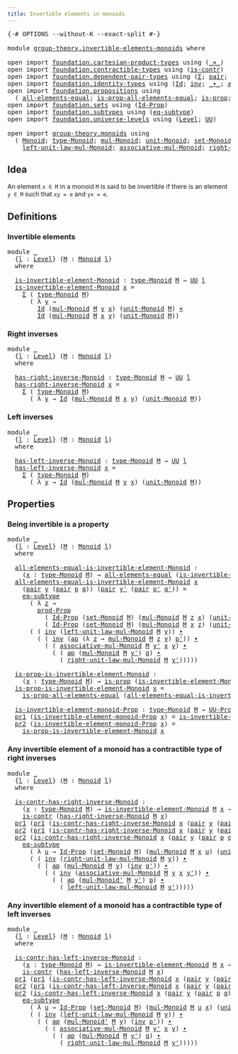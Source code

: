 ```yaml
---
title: Invertible elements in monoids
---
```


<pre class="Agda"><a id="56" class="Symbol">{-#</a> <a id="60" class="Keyword">OPTIONS</a> <a id="68" class="Pragma">--without-K</a> <a id="80" class="Pragma">--exact-split</a> <a id="94" class="Symbol">#-}</a>

<a id="99" class="Keyword">module</a> <a id="106" href="group-theory.invertible-elements-monoids.html" class="Module">group-theory.invertible-elements-monoids</a> <a id="147" class="Keyword">where</a>

<a id="154" class="Keyword">open</a> <a id="159" class="Keyword">import</a> <a id="166" href="foundation.cartesian-product-types.html" class="Module">foundation.cartesian-product-types</a> <a id="201" class="Keyword">using</a> <a id="207" class="Symbol">(</a><a id="208" href="foundation-core.cartesian-product-types.html#590" class="Function Operator">_×_</a><a id="211" class="Symbol">)</a>
<a id="213" class="Keyword">open</a> <a id="218" class="Keyword">import</a> <a id="225" href="foundation.contractible-types.html" class="Module">foundation.contractible-types</a> <a id="255" class="Keyword">using</a> <a id="261" class="Symbol">(</a><a id="262" href="foundation-core.contractible-types.html#1006" class="Function">is-contr</a><a id="270" class="Symbol">)</a>
<a id="272" class="Keyword">open</a> <a id="277" class="Keyword">import</a> <a id="284" href="foundation.dependent-pair-types.html" class="Module">foundation.dependent-pair-types</a> <a id="316" class="Keyword">using</a> <a id="322" class="Symbol">(</a><a id="323" href="foundation-core.dependent-pair-types.html#515" class="Record">Σ</a><a id="324" class="Symbol">;</a> <a id="326" href="foundation-core.dependent-pair-types.html#588" class="InductiveConstructor">pair</a><a id="330" class="Symbol">;</a> <a id="332" href="foundation-core.dependent-pair-types.html#605" class="Field">pr1</a><a id="335" class="Symbol">;</a> <a id="337" href="foundation-core.dependent-pair-types.html#617" class="Field">pr2</a><a id="340" class="Symbol">)</a>
<a id="342" class="Keyword">open</a> <a id="347" class="Keyword">import</a> <a id="354" href="foundation.identity-types.html" class="Module">foundation.identity-types</a> <a id="380" class="Keyword">using</a> <a id="386" class="Symbol">(</a><a id="387" href="foundation-core.identity-types.html#1767" class="Datatype">Id</a><a id="389" class="Symbol">;</a> <a id="391" href="foundation-core.identity-types.html#2729" class="Function">inv</a><a id="394" class="Symbol">;</a> <a id="396" href="foundation-core.identity-types.html#2425" class="Function Operator">_∙_</a><a id="399" class="Symbol">;</a> <a id="401" href="foundation-core.identity-types.html#4003" class="Function">ap</a><a id="403" class="Symbol">)</a>
<a id="405" class="Keyword">open</a> <a id="410" class="Keyword">import</a> <a id="417" href="foundation.propositions.html" class="Module">foundation.propositions</a> <a id="441" class="Keyword">using</a>
  <a id="449" class="Symbol">(</a> <a id="451" href="foundation-core.propositions.html#2206" class="Function">all-elements-equal</a><a id="469" class="Symbol">;</a> <a id="471" href="foundation-core.propositions.html#2405" class="Function">is-prop-all-elements-equal</a><a id="497" class="Symbol">;</a> <a id="499" href="foundation-core.propositions.html#1309" class="Function">is-prop</a><a id="506" class="Symbol">;</a> <a id="508" href="foundation-core.propositions.html#5874" class="Function">prod-Prop</a><a id="517" class="Symbol">;</a> <a id="519" href="foundation-core.propositions.html#1393" class="Function">UU-Prop</a><a id="526" class="Symbol">)</a>
<a id="528" class="Keyword">open</a> <a id="533" class="Keyword">import</a> <a id="540" href="foundation.sets.html" class="Module">foundation.sets</a> <a id="556" class="Keyword">using</a> <a id="562" class="Symbol">(</a><a id="563" href="foundation-core.sets.html#1420" class="Function">Id-Prop</a><a id="570" class="Symbol">)</a>
<a id="572" class="Keyword">open</a> <a id="577" class="Keyword">import</a> <a id="584" href="foundation.subtypes.html" class="Module">foundation.subtypes</a> <a id="604" class="Keyword">using</a> <a id="610" class="Symbol">(</a><a id="611" href="foundation-core.subtypes.html#3384" class="Function">eq-subtype</a><a id="621" class="Symbol">)</a>
<a id="623" class="Keyword">open</a> <a id="628" class="Keyword">import</a> <a id="635" href="foundation.universe-levels.html" class="Module">foundation.universe-levels</a> <a id="662" class="Keyword">using</a> <a id="668" class="Symbol">(</a><a id="669" href="Agda.Primitive.html#597" class="Postulate">Level</a><a id="674" class="Symbol">;</a> <a id="676" href="foundation-core.universe-levels.html#235" class="Primitive">UU</a><a id="678" class="Symbol">)</a>

<a id="681" class="Keyword">open</a> <a id="686" class="Keyword">import</a> <a id="693" href="group-theory.monoids.html" class="Module">group-theory.monoids</a> <a id="714" class="Keyword">using</a>
  <a id="722" class="Symbol">(</a> <a id="724" href="group-theory.monoids.html#1020" class="Function">Monoid</a><a id="730" class="Symbol">;</a> <a id="732" href="group-theory.monoids.html#1195" class="Function">type-Monoid</a><a id="743" class="Symbol">;</a> <a id="745" href="group-theory.monoids.html#1540" class="Function">mul-Monoid</a><a id="755" class="Symbol">;</a> <a id="757" href="group-theory.monoids.html#2044" class="Function">unit-Monoid</a><a id="768" class="Symbol">;</a> <a id="770" href="group-theory.monoids.html#1296" class="Function">set-Monoid</a><a id="780" class="Symbol">;</a>
    <a id="786" href="group-theory.monoids.html#2132" class="Function">left-unit-law-mul-Monoid</a><a id="810" class="Symbol">;</a> <a id="812" href="group-theory.monoids.html#1810" class="Function">associative-mul-Monoid</a><a id="834" class="Symbol">;</a> <a id="836" href="group-theory.monoids.html#2298" class="Function">right-unit-law-mul-Monoid</a><a id="861" class="Symbol">;</a> <a id="863" href="group-theory.monoids.html#1681" class="Function">mul-Monoid&#39;</a><a id="874" class="Symbol">)</a>
</pre>
## Idea

An element `x ∈ M` in a monoid `M` is said to be invertible if there is an element `y ∈ M` such that `xy = e` and `yx = e`.

## Definitions

### Invertible elements

<pre class="Agda"><a id="1064" class="Keyword">module</a> <a id="1071" href="group-theory.invertible-elements-monoids.html#1071" class="Module">_</a>
  <a id="1075" class="Symbol">{</a><a id="1076" href="group-theory.invertible-elements-monoids.html#1076" class="Bound">l</a> <a id="1078" class="Symbol">:</a> <a id="1080" href="Agda.Primitive.html#597" class="Postulate">Level</a><a id="1085" class="Symbol">}</a> <a id="1087" class="Symbol">(</a><a id="1088" href="group-theory.invertible-elements-monoids.html#1088" class="Bound">M</a> <a id="1090" class="Symbol">:</a> <a id="1092" href="group-theory.monoids.html#1020" class="Function">Monoid</a> <a id="1099" href="group-theory.invertible-elements-monoids.html#1076" class="Bound">l</a><a id="1100" class="Symbol">)</a>
  <a id="1104" class="Keyword">where</a>

  <a id="1113" href="group-theory.invertible-elements-monoids.html#1113" class="Function">is-invertible-element-Monoid</a> <a id="1142" class="Symbol">:</a> <a id="1144" href="group-theory.monoids.html#1195" class="Function">type-Monoid</a> <a id="1156" href="group-theory.invertible-elements-monoids.html#1088" class="Bound">M</a> <a id="1158" class="Symbol">→</a> <a id="1160" href="foundation-core.universe-levels.html#235" class="Primitive">UU</a> <a id="1163" href="group-theory.invertible-elements-monoids.html#1076" class="Bound">l</a>
  <a id="1167" href="group-theory.invertible-elements-monoids.html#1113" class="Function">is-invertible-element-Monoid</a> <a id="1196" href="group-theory.invertible-elements-monoids.html#1196" class="Bound">x</a> <a id="1198" class="Symbol">=</a>
    <a id="1204" href="foundation-core.dependent-pair-types.html#515" class="Record">Σ</a> <a id="1206" class="Symbol">(</a> <a id="1208" href="group-theory.monoids.html#1195" class="Function">type-Monoid</a> <a id="1220" href="group-theory.invertible-elements-monoids.html#1088" class="Bound">M</a><a id="1221" class="Symbol">)</a>
      <a id="1229" class="Symbol">(</a> <a id="1231" class="Symbol">λ</a> <a id="1233" href="group-theory.invertible-elements-monoids.html#1233" class="Bound">y</a> <a id="1235" class="Symbol">→</a>
        <a id="1245" href="foundation-core.identity-types.html#1767" class="Datatype">Id</a> <a id="1248" class="Symbol">(</a><a id="1249" href="group-theory.monoids.html#1540" class="Function">mul-Monoid</a> <a id="1260" href="group-theory.invertible-elements-monoids.html#1088" class="Bound">M</a> <a id="1262" href="group-theory.invertible-elements-monoids.html#1233" class="Bound">y</a> <a id="1264" href="group-theory.invertible-elements-monoids.html#1196" class="Bound">x</a><a id="1265" class="Symbol">)</a> <a id="1267" class="Symbol">(</a><a id="1268" href="group-theory.monoids.html#2044" class="Function">unit-Monoid</a> <a id="1280" href="group-theory.invertible-elements-monoids.html#1088" class="Bound">M</a><a id="1281" class="Symbol">)</a> <a id="1283" href="foundation-core.cartesian-product-types.html#590" class="Function Operator">×</a>
        <a id="1293" href="foundation-core.identity-types.html#1767" class="Datatype">Id</a> <a id="1296" class="Symbol">(</a><a id="1297" href="group-theory.monoids.html#1540" class="Function">mul-Monoid</a> <a id="1308" href="group-theory.invertible-elements-monoids.html#1088" class="Bound">M</a> <a id="1310" href="group-theory.invertible-elements-monoids.html#1196" class="Bound">x</a> <a id="1312" href="group-theory.invertible-elements-monoids.html#1233" class="Bound">y</a><a id="1313" class="Symbol">)</a> <a id="1315" class="Symbol">(</a><a id="1316" href="group-theory.monoids.html#2044" class="Function">unit-Monoid</a> <a id="1328" href="group-theory.invertible-elements-monoids.html#1088" class="Bound">M</a><a id="1329" class="Symbol">))</a>
</pre>
### Right inverses

<pre class="Agda"><a id="1365" class="Keyword">module</a> <a id="1372" href="group-theory.invertible-elements-monoids.html#1372" class="Module">_</a>
  <a id="1376" class="Symbol">{</a><a id="1377" href="group-theory.invertible-elements-monoids.html#1377" class="Bound">l</a> <a id="1379" class="Symbol">:</a> <a id="1381" href="Agda.Primitive.html#597" class="Postulate">Level</a><a id="1386" class="Symbol">}</a> <a id="1388" class="Symbol">(</a><a id="1389" href="group-theory.invertible-elements-monoids.html#1389" class="Bound">M</a> <a id="1391" class="Symbol">:</a> <a id="1393" href="group-theory.monoids.html#1020" class="Function">Monoid</a> <a id="1400" href="group-theory.invertible-elements-monoids.html#1377" class="Bound">l</a><a id="1401" class="Symbol">)</a>
  <a id="1405" class="Keyword">where</a>

  <a id="1414" href="group-theory.invertible-elements-monoids.html#1414" class="Function">has-right-inverse-Monoid</a> <a id="1439" class="Symbol">:</a> <a id="1441" href="group-theory.monoids.html#1195" class="Function">type-Monoid</a> <a id="1453" href="group-theory.invertible-elements-monoids.html#1389" class="Bound">M</a> <a id="1455" class="Symbol">→</a> <a id="1457" href="foundation-core.universe-levels.html#235" class="Primitive">UU</a> <a id="1460" href="group-theory.invertible-elements-monoids.html#1377" class="Bound">l</a>
  <a id="1464" href="group-theory.invertible-elements-monoids.html#1414" class="Function">has-right-inverse-Monoid</a> <a id="1489" href="group-theory.invertible-elements-monoids.html#1489" class="Bound">x</a> <a id="1491" class="Symbol">=</a>
    <a id="1497" href="foundation-core.dependent-pair-types.html#515" class="Record">Σ</a> <a id="1499" class="Symbol">(</a> <a id="1501" href="group-theory.monoids.html#1195" class="Function">type-Monoid</a> <a id="1513" href="group-theory.invertible-elements-monoids.html#1389" class="Bound">M</a><a id="1514" class="Symbol">)</a>
      <a id="1522" class="Symbol">(</a> <a id="1524" class="Symbol">λ</a> <a id="1526" href="group-theory.invertible-elements-monoids.html#1526" class="Bound">y</a> <a id="1528" class="Symbol">→</a> <a id="1530" href="foundation-core.identity-types.html#1767" class="Datatype">Id</a> <a id="1533" class="Symbol">(</a><a id="1534" href="group-theory.monoids.html#1540" class="Function">mul-Monoid</a> <a id="1545" href="group-theory.invertible-elements-monoids.html#1389" class="Bound">M</a> <a id="1547" href="group-theory.invertible-elements-monoids.html#1489" class="Bound">x</a> <a id="1549" href="group-theory.invertible-elements-monoids.html#1526" class="Bound">y</a><a id="1550" class="Symbol">)</a> <a id="1552" class="Symbol">(</a><a id="1553" href="group-theory.monoids.html#2044" class="Function">unit-Monoid</a> <a id="1565" href="group-theory.invertible-elements-monoids.html#1389" class="Bound">M</a><a id="1566" class="Symbol">))</a>
</pre>
### Left inverses

<pre class="Agda"><a id="1601" class="Keyword">module</a> <a id="1608" href="group-theory.invertible-elements-monoids.html#1608" class="Module">_</a>
  <a id="1612" class="Symbol">{</a><a id="1613" href="group-theory.invertible-elements-monoids.html#1613" class="Bound">l</a> <a id="1615" class="Symbol">:</a> <a id="1617" href="Agda.Primitive.html#597" class="Postulate">Level</a><a id="1622" class="Symbol">}</a> <a id="1624" class="Symbol">(</a><a id="1625" href="group-theory.invertible-elements-monoids.html#1625" class="Bound">M</a> <a id="1627" class="Symbol">:</a> <a id="1629" href="group-theory.monoids.html#1020" class="Function">Monoid</a> <a id="1636" href="group-theory.invertible-elements-monoids.html#1613" class="Bound">l</a><a id="1637" class="Symbol">)</a>
  <a id="1641" class="Keyword">where</a>

  <a id="1650" href="group-theory.invertible-elements-monoids.html#1650" class="Function">has-left-inverse-Monoid</a> <a id="1674" class="Symbol">:</a> <a id="1676" href="group-theory.monoids.html#1195" class="Function">type-Monoid</a> <a id="1688" href="group-theory.invertible-elements-monoids.html#1625" class="Bound">M</a> <a id="1690" class="Symbol">→</a> <a id="1692" href="foundation-core.universe-levels.html#235" class="Primitive">UU</a> <a id="1695" href="group-theory.invertible-elements-monoids.html#1613" class="Bound">l</a>
  <a id="1699" href="group-theory.invertible-elements-monoids.html#1650" class="Function">has-left-inverse-Monoid</a> <a id="1723" href="group-theory.invertible-elements-monoids.html#1723" class="Bound">x</a> <a id="1725" class="Symbol">=</a>
    <a id="1731" href="foundation-core.dependent-pair-types.html#515" class="Record">Σ</a> <a id="1733" class="Symbol">(</a> <a id="1735" href="group-theory.monoids.html#1195" class="Function">type-Monoid</a> <a id="1747" href="group-theory.invertible-elements-monoids.html#1625" class="Bound">M</a><a id="1748" class="Symbol">)</a>
      <a id="1756" class="Symbol">(</a> <a id="1758" class="Symbol">λ</a> <a id="1760" href="group-theory.invertible-elements-monoids.html#1760" class="Bound">y</a> <a id="1762" class="Symbol">→</a> <a id="1764" href="foundation-core.identity-types.html#1767" class="Datatype">Id</a> <a id="1767" class="Symbol">(</a><a id="1768" href="group-theory.monoids.html#1540" class="Function">mul-Monoid</a> <a id="1779" href="group-theory.invertible-elements-monoids.html#1625" class="Bound">M</a> <a id="1781" href="group-theory.invertible-elements-monoids.html#1760" class="Bound">y</a> <a id="1783" href="group-theory.invertible-elements-monoids.html#1723" class="Bound">x</a><a id="1784" class="Symbol">)</a> <a id="1786" class="Symbol">(</a><a id="1787" href="group-theory.monoids.html#2044" class="Function">unit-Monoid</a> <a id="1799" href="group-theory.invertible-elements-monoids.html#1625" class="Bound">M</a><a id="1800" class="Symbol">))</a>
</pre>
## Properties

### Being invertible is a property

<pre class="Agda"><a id="1867" class="Keyword">module</a> <a id="1874" href="group-theory.invertible-elements-monoids.html#1874" class="Module">_</a>
  <a id="1878" class="Symbol">{</a><a id="1879" href="group-theory.invertible-elements-monoids.html#1879" class="Bound">l</a> <a id="1881" class="Symbol">:</a> <a id="1883" href="Agda.Primitive.html#597" class="Postulate">Level</a><a id="1888" class="Symbol">}</a> <a id="1890" class="Symbol">(</a><a id="1891" href="group-theory.invertible-elements-monoids.html#1891" class="Bound">M</a> <a id="1893" class="Symbol">:</a> <a id="1895" href="group-theory.monoids.html#1020" class="Function">Monoid</a> <a id="1902" href="group-theory.invertible-elements-monoids.html#1879" class="Bound">l</a><a id="1903" class="Symbol">)</a>
  <a id="1907" class="Keyword">where</a>

  <a id="1916" href="group-theory.invertible-elements-monoids.html#1916" class="Function">all-elements-equal-is-invertible-element-Monoid</a> <a id="1964" class="Symbol">:</a>
    <a id="1970" class="Symbol">(</a><a id="1971" href="group-theory.invertible-elements-monoids.html#1971" class="Bound">x</a> <a id="1973" class="Symbol">:</a> <a id="1975" href="group-theory.monoids.html#1195" class="Function">type-Monoid</a> <a id="1987" href="group-theory.invertible-elements-monoids.html#1891" class="Bound">M</a><a id="1988" class="Symbol">)</a> <a id="1990" class="Symbol">→</a> <a id="1992" href="foundation-core.propositions.html#2206" class="Function">all-elements-equal</a> <a id="2011" class="Symbol">(</a><a id="2012" href="group-theory.invertible-elements-monoids.html#1113" class="Function">is-invertible-element-Monoid</a> <a id="2041" href="group-theory.invertible-elements-monoids.html#1891" class="Bound">M</a> <a id="2043" href="group-theory.invertible-elements-monoids.html#1971" class="Bound">x</a><a id="2044" class="Symbol">)</a>
  <a id="2048" href="group-theory.invertible-elements-monoids.html#1916" class="Function">all-elements-equal-is-invertible-element-Monoid</a> <a id="2096" href="group-theory.invertible-elements-monoids.html#2096" class="Bound">x</a>
    <a id="2102" class="Symbol">(</a><a id="2103" href="foundation-core.dependent-pair-types.html#588" class="InductiveConstructor">pair</a> <a id="2108" href="group-theory.invertible-elements-monoids.html#2108" class="Bound">y</a> <a id="2110" class="Symbol">(</a><a id="2111" href="foundation-core.dependent-pair-types.html#588" class="InductiveConstructor">pair</a> <a id="2116" href="group-theory.invertible-elements-monoids.html#2116" class="Bound">p</a> <a id="2118" href="group-theory.invertible-elements-monoids.html#2118" class="Bound">q</a><a id="2119" class="Symbol">))</a> <a id="2122" class="Symbol">(</a><a id="2123" href="foundation-core.dependent-pair-types.html#588" class="InductiveConstructor">pair</a> <a id="2128" href="group-theory.invertible-elements-monoids.html#2128" class="Bound">y&#39;</a> <a id="2131" class="Symbol">(</a><a id="2132" href="foundation-core.dependent-pair-types.html#588" class="InductiveConstructor">pair</a> <a id="2137" href="group-theory.invertible-elements-monoids.html#2137" class="Bound">p&#39;</a> <a id="2140" href="group-theory.invertible-elements-monoids.html#2140" class="Bound">q&#39;</a><a id="2142" class="Symbol">))</a> <a id="2145" class="Symbol">=</a>
    <a id="2151" href="foundation-core.subtypes.html#3384" class="Function">eq-subtype</a>
      <a id="2168" class="Symbol">(</a> <a id="2170" class="Symbol">λ</a> <a id="2172" href="group-theory.invertible-elements-monoids.html#2172" class="Bound">z</a> <a id="2174" class="Symbol">→</a>
        <a id="2184" href="foundation-core.propositions.html#5874" class="Function">prod-Prop</a>
          <a id="2204" class="Symbol">(</a> <a id="2206" href="foundation-core.sets.html#1420" class="Function">Id-Prop</a> <a id="2214" class="Symbol">(</a><a id="2215" href="group-theory.monoids.html#1296" class="Function">set-Monoid</a> <a id="2226" href="group-theory.invertible-elements-monoids.html#1891" class="Bound">M</a><a id="2227" class="Symbol">)</a> <a id="2229" class="Symbol">(</a><a id="2230" href="group-theory.monoids.html#1540" class="Function">mul-Monoid</a> <a id="2241" href="group-theory.invertible-elements-monoids.html#1891" class="Bound">M</a> <a id="2243" href="group-theory.invertible-elements-monoids.html#2172" class="Bound">z</a> <a id="2245" href="group-theory.invertible-elements-monoids.html#2096" class="Bound">x</a><a id="2246" class="Symbol">)</a> <a id="2248" class="Symbol">(</a><a id="2249" href="group-theory.monoids.html#2044" class="Function">unit-Monoid</a> <a id="2261" href="group-theory.invertible-elements-monoids.html#1891" class="Bound">M</a><a id="2262" class="Symbol">))</a>
          <a id="2275" class="Symbol">(</a> <a id="2277" href="foundation-core.sets.html#1420" class="Function">Id-Prop</a> <a id="2285" class="Symbol">(</a><a id="2286" href="group-theory.monoids.html#1296" class="Function">set-Monoid</a> <a id="2297" href="group-theory.invertible-elements-monoids.html#1891" class="Bound">M</a><a id="2298" class="Symbol">)</a> <a id="2300" class="Symbol">(</a><a id="2301" href="group-theory.monoids.html#1540" class="Function">mul-Monoid</a> <a id="2312" href="group-theory.invertible-elements-monoids.html#1891" class="Bound">M</a> <a id="2314" href="group-theory.invertible-elements-monoids.html#2096" class="Bound">x</a> <a id="2316" href="group-theory.invertible-elements-monoids.html#2172" class="Bound">z</a><a id="2317" class="Symbol">)</a> <a id="2319" class="Symbol">(</a><a id="2320" href="group-theory.monoids.html#2044" class="Function">unit-Monoid</a> <a id="2332" href="group-theory.invertible-elements-monoids.html#1891" class="Bound">M</a><a id="2333" class="Symbol">)))</a>
      <a id="2343" class="Symbol">(</a> <a id="2345" class="Symbol">(</a> <a id="2347" href="foundation-core.identity-types.html#2729" class="Function">inv</a> <a id="2351" class="Symbol">(</a><a id="2352" href="group-theory.monoids.html#2132" class="Function">left-unit-law-mul-Monoid</a> <a id="2377" href="group-theory.invertible-elements-monoids.html#1891" class="Bound">M</a> <a id="2379" href="group-theory.invertible-elements-monoids.html#2108" class="Bound">y</a><a id="2380" class="Symbol">))</a> <a id="2383" href="foundation-core.identity-types.html#2425" class="Function Operator">∙</a>
        <a id="2393" class="Symbol">(</a> <a id="2395" class="Symbol">(</a> <a id="2397" href="foundation-core.identity-types.html#2729" class="Function">inv</a> <a id="2401" class="Symbol">(</a><a id="2402" href="foundation-core.identity-types.html#4003" class="Function">ap</a> <a id="2405" class="Symbol">(λ</a> <a id="2408" href="group-theory.invertible-elements-monoids.html#2408" class="Bound">z</a> <a id="2410" class="Symbol">→</a> <a id="2412" href="group-theory.monoids.html#1540" class="Function">mul-Monoid</a> <a id="2423" href="group-theory.invertible-elements-monoids.html#1891" class="Bound">M</a> <a id="2425" href="group-theory.invertible-elements-monoids.html#2408" class="Bound">z</a> <a id="2427" href="group-theory.invertible-elements-monoids.html#2108" class="Bound">y</a><a id="2428" class="Symbol">)</a> <a id="2430" href="group-theory.invertible-elements-monoids.html#2137" class="Bound">p&#39;</a><a id="2432" class="Symbol">))</a> <a id="2435" href="foundation-core.identity-types.html#2425" class="Function Operator">∙</a>
          <a id="2447" class="Symbol">(</a> <a id="2449" class="Symbol">(</a> <a id="2451" href="group-theory.monoids.html#1810" class="Function">associative-mul-Monoid</a> <a id="2474" href="group-theory.invertible-elements-monoids.html#1891" class="Bound">M</a> <a id="2476" href="group-theory.invertible-elements-monoids.html#2128" class="Bound">y&#39;</a> <a id="2479" href="group-theory.invertible-elements-monoids.html#2096" class="Bound">x</a> <a id="2481" href="group-theory.invertible-elements-monoids.html#2108" class="Bound">y</a><a id="2482" class="Symbol">)</a> <a id="2484" href="foundation-core.identity-types.html#2425" class="Function Operator">∙</a>
            <a id="2498" class="Symbol">(</a> <a id="2500" class="Symbol">(</a> <a id="2502" href="foundation-core.identity-types.html#4003" class="Function">ap</a> <a id="2505" class="Symbol">(</a><a id="2506" href="group-theory.monoids.html#1540" class="Function">mul-Monoid</a> <a id="2517" href="group-theory.invertible-elements-monoids.html#1891" class="Bound">M</a> <a id="2519" href="group-theory.invertible-elements-monoids.html#2128" class="Bound">y&#39;</a><a id="2521" class="Symbol">)</a> <a id="2523" href="group-theory.invertible-elements-monoids.html#2118" class="Bound">q</a><a id="2524" class="Symbol">)</a> <a id="2526" href="foundation-core.identity-types.html#2425" class="Function Operator">∙</a>
              <a id="2542" class="Symbol">(</a> <a id="2544" href="group-theory.monoids.html#2298" class="Function">right-unit-law-mul-Monoid</a> <a id="2570" href="group-theory.invertible-elements-monoids.html#1891" class="Bound">M</a> <a id="2572" href="group-theory.invertible-elements-monoids.html#2128" class="Bound">y&#39;</a><a id="2574" class="Symbol">)))))</a>
  
  <a id="2585" href="group-theory.invertible-elements-monoids.html#2585" class="Function">is-prop-is-invertible-element-Monoid</a> <a id="2622" class="Symbol">:</a>
    <a id="2628" class="Symbol">(</a><a id="2629" href="group-theory.invertible-elements-monoids.html#2629" class="Bound">x</a> <a id="2631" class="Symbol">:</a> <a id="2633" href="group-theory.monoids.html#1195" class="Function">type-Monoid</a> <a id="2645" href="group-theory.invertible-elements-monoids.html#1891" class="Bound">M</a><a id="2646" class="Symbol">)</a> <a id="2648" class="Symbol">→</a> <a id="2650" href="foundation-core.propositions.html#1309" class="Function">is-prop</a> <a id="2658" class="Symbol">(</a><a id="2659" href="group-theory.invertible-elements-monoids.html#1113" class="Function">is-invertible-element-Monoid</a> <a id="2688" href="group-theory.invertible-elements-monoids.html#1891" class="Bound">M</a> <a id="2690" href="group-theory.invertible-elements-monoids.html#2629" class="Bound">x</a><a id="2691" class="Symbol">)</a>
  <a id="2695" href="group-theory.invertible-elements-monoids.html#2585" class="Function">is-prop-is-invertible-element-Monoid</a> <a id="2732" href="group-theory.invertible-elements-monoids.html#2732" class="Bound">x</a> <a id="2734" class="Symbol">=</a>
    <a id="2740" href="foundation-core.propositions.html#2405" class="Function">is-prop-all-elements-equal</a> <a id="2767" class="Symbol">(</a><a id="2768" href="group-theory.invertible-elements-monoids.html#1916" class="Function">all-elements-equal-is-invertible-element-Monoid</a> <a id="2816" href="group-theory.invertible-elements-monoids.html#2732" class="Bound">x</a><a id="2817" class="Symbol">)</a>

  <a id="2822" href="group-theory.invertible-elements-monoids.html#2822" class="Function">is-invertible-element-monoid-Prop</a> <a id="2856" class="Symbol">:</a> <a id="2858" href="group-theory.monoids.html#1195" class="Function">type-Monoid</a> <a id="2870" href="group-theory.invertible-elements-monoids.html#1891" class="Bound">M</a> <a id="2872" class="Symbol">→</a> <a id="2874" href="foundation-core.propositions.html#1393" class="Function">UU-Prop</a> <a id="2882" href="group-theory.invertible-elements-monoids.html#1879" class="Bound">l</a>
  <a id="2886" href="foundation-core.dependent-pair-types.html#605" class="Field">pr1</a> <a id="2890" class="Symbol">(</a><a id="2891" href="group-theory.invertible-elements-monoids.html#2822" class="Function">is-invertible-element-monoid-Prop</a> <a id="2925" href="group-theory.invertible-elements-monoids.html#2925" class="Bound">x</a><a id="2926" class="Symbol">)</a> <a id="2928" class="Symbol">=</a> <a id="2930" href="group-theory.invertible-elements-monoids.html#1113" class="Function">is-invertible-element-Monoid</a> <a id="2959" href="group-theory.invertible-elements-monoids.html#1891" class="Bound">M</a> <a id="2961" href="group-theory.invertible-elements-monoids.html#2925" class="Bound">x</a>
  <a id="2965" href="foundation-core.dependent-pair-types.html#617" class="Field">pr2</a> <a id="2969" class="Symbol">(</a><a id="2970" href="group-theory.invertible-elements-monoids.html#2822" class="Function">is-invertible-element-monoid-Prop</a> <a id="3004" href="group-theory.invertible-elements-monoids.html#3004" class="Bound">x</a><a id="3005" class="Symbol">)</a> <a id="3007" class="Symbol">=</a>
    <a id="3013" href="group-theory.invertible-elements-monoids.html#2585" class="Function">is-prop-is-invertible-element-Monoid</a> <a id="3050" href="group-theory.invertible-elements-monoids.html#3004" class="Bound">x</a>
</pre>
### Any invertible element of a monoid has a contractible type of right inverses

<pre class="Agda"><a id="3147" class="Keyword">module</a> <a id="3154" href="group-theory.invertible-elements-monoids.html#3154" class="Module">_</a>
  <a id="3158" class="Symbol">{</a><a id="3159" href="group-theory.invertible-elements-monoids.html#3159" class="Bound">l</a> <a id="3161" class="Symbol">:</a> <a id="3163" href="Agda.Primitive.html#597" class="Postulate">Level</a><a id="3168" class="Symbol">}</a> <a id="3170" class="Symbol">(</a><a id="3171" href="group-theory.invertible-elements-monoids.html#3171" class="Bound">M</a> <a id="3173" class="Symbol">:</a> <a id="3175" href="group-theory.monoids.html#1020" class="Function">Monoid</a> <a id="3182" href="group-theory.invertible-elements-monoids.html#3159" class="Bound">l</a><a id="3183" class="Symbol">)</a>
  <a id="3187" class="Keyword">where</a>

  <a id="3196" href="group-theory.invertible-elements-monoids.html#3196" class="Function">is-contr-has-right-inverse-Monoid</a> <a id="3230" class="Symbol">:</a>
    <a id="3236" class="Symbol">(</a><a id="3237" href="group-theory.invertible-elements-monoids.html#3237" class="Bound">x</a> <a id="3239" class="Symbol">:</a> <a id="3241" href="group-theory.monoids.html#1195" class="Function">type-Monoid</a> <a id="3253" href="group-theory.invertible-elements-monoids.html#3171" class="Bound">M</a><a id="3254" class="Symbol">)</a> <a id="3256" class="Symbol">→</a> <a id="3258" href="group-theory.invertible-elements-monoids.html#1113" class="Function">is-invertible-element-Monoid</a> <a id="3287" href="group-theory.invertible-elements-monoids.html#3171" class="Bound">M</a> <a id="3289" href="group-theory.invertible-elements-monoids.html#3237" class="Bound">x</a> <a id="3291" class="Symbol">→</a>
    <a id="3297" href="foundation-core.contractible-types.html#1006" class="Function">is-contr</a> <a id="3306" class="Symbol">(</a><a id="3307" href="group-theory.invertible-elements-monoids.html#1414" class="Function">has-right-inverse-Monoid</a> <a id="3332" href="group-theory.invertible-elements-monoids.html#3171" class="Bound">M</a> <a id="3334" href="group-theory.invertible-elements-monoids.html#3237" class="Bound">x</a><a id="3335" class="Symbol">)</a>
  <a id="3339" href="foundation-core.dependent-pair-types.html#605" class="Field">pr1</a> <a id="3343" class="Symbol">(</a><a id="3344" href="foundation-core.dependent-pair-types.html#605" class="Field">pr1</a> <a id="3348" class="Symbol">(</a><a id="3349" href="group-theory.invertible-elements-monoids.html#3196" class="Function">is-contr-has-right-inverse-Monoid</a> <a id="3383" href="group-theory.invertible-elements-monoids.html#3383" class="Bound">x</a> <a id="3385" class="Symbol">(</a><a id="3386" href="foundation-core.dependent-pair-types.html#588" class="InductiveConstructor">pair</a> <a id="3391" href="group-theory.invertible-elements-monoids.html#3391" class="Bound">y</a> <a id="3393" class="Symbol">(</a><a id="3394" href="foundation-core.dependent-pair-types.html#588" class="InductiveConstructor">pair</a> <a id="3399" href="group-theory.invertible-elements-monoids.html#3399" class="Bound">p</a> <a id="3401" href="group-theory.invertible-elements-monoids.html#3401" class="Bound">q</a><a id="3402" class="Symbol">))))</a> <a id="3407" class="Symbol">=</a> <a id="3409" href="group-theory.invertible-elements-monoids.html#3391" class="Bound">y</a>
  <a id="3413" href="foundation-core.dependent-pair-types.html#617" class="Field">pr2</a> <a id="3417" class="Symbol">(</a><a id="3418" href="foundation-core.dependent-pair-types.html#605" class="Field">pr1</a> <a id="3422" class="Symbol">(</a><a id="3423" href="group-theory.invertible-elements-monoids.html#3196" class="Function">is-contr-has-right-inverse-Monoid</a> <a id="3457" href="group-theory.invertible-elements-monoids.html#3457" class="Bound">x</a> <a id="3459" class="Symbol">(</a><a id="3460" href="foundation-core.dependent-pair-types.html#588" class="InductiveConstructor">pair</a> <a id="3465" href="group-theory.invertible-elements-monoids.html#3465" class="Bound">y</a> <a id="3467" class="Symbol">(</a><a id="3468" href="foundation-core.dependent-pair-types.html#588" class="InductiveConstructor">pair</a> <a id="3473" href="group-theory.invertible-elements-monoids.html#3473" class="Bound">p</a> <a id="3475" href="group-theory.invertible-elements-monoids.html#3475" class="Bound">q</a><a id="3476" class="Symbol">))))</a> <a id="3481" class="Symbol">=</a> <a id="3483" href="group-theory.invertible-elements-monoids.html#3475" class="Bound">q</a>
  <a id="3487" href="foundation-core.dependent-pair-types.html#617" class="Field">pr2</a> <a id="3491" class="Symbol">(</a><a id="3492" href="group-theory.invertible-elements-monoids.html#3196" class="Function">is-contr-has-right-inverse-Monoid</a> <a id="3526" href="group-theory.invertible-elements-monoids.html#3526" class="Bound">x</a> <a id="3528" class="Symbol">(</a><a id="3529" href="foundation-core.dependent-pair-types.html#588" class="InductiveConstructor">pair</a> <a id="3534" href="group-theory.invertible-elements-monoids.html#3534" class="Bound">y</a> <a id="3536" class="Symbol">(</a><a id="3537" href="foundation-core.dependent-pair-types.html#588" class="InductiveConstructor">pair</a> <a id="3542" href="group-theory.invertible-elements-monoids.html#3542" class="Bound">p</a> <a id="3544" href="group-theory.invertible-elements-monoids.html#3544" class="Bound">q</a><a id="3545" class="Symbol">)))</a> <a id="3549" class="Symbol">(</a><a id="3550" href="foundation-core.dependent-pair-types.html#588" class="InductiveConstructor">pair</a> <a id="3555" href="group-theory.invertible-elements-monoids.html#3555" class="Bound">y&#39;</a> <a id="3558" href="group-theory.invertible-elements-monoids.html#3558" class="Bound">q&#39;</a><a id="3560" class="Symbol">)</a> <a id="3562" class="Symbol">=</a>
    <a id="3568" href="foundation-core.subtypes.html#3384" class="Function">eq-subtype</a>
      <a id="3585" class="Symbol">(</a> <a id="3587" class="Symbol">λ</a> <a id="3589" href="group-theory.invertible-elements-monoids.html#3589" class="Bound">u</a> <a id="3591" class="Symbol">→</a> <a id="3593" href="foundation-core.sets.html#1420" class="Function">Id-Prop</a> <a id="3601" class="Symbol">(</a><a id="3602" href="group-theory.monoids.html#1296" class="Function">set-Monoid</a> <a id="3613" href="group-theory.invertible-elements-monoids.html#3171" class="Bound">M</a><a id="3614" class="Symbol">)</a> <a id="3616" class="Symbol">(</a><a id="3617" href="group-theory.monoids.html#1540" class="Function">mul-Monoid</a> <a id="3628" href="group-theory.invertible-elements-monoids.html#3171" class="Bound">M</a> <a id="3630" href="group-theory.invertible-elements-monoids.html#3526" class="Bound">x</a> <a id="3632" href="group-theory.invertible-elements-monoids.html#3589" class="Bound">u</a><a id="3633" class="Symbol">)</a> <a id="3635" class="Symbol">(</a><a id="3636" href="group-theory.monoids.html#2044" class="Function">unit-Monoid</a> <a id="3648" href="group-theory.invertible-elements-monoids.html#3171" class="Bound">M</a><a id="3649" class="Symbol">))</a>
      <a id="3658" class="Symbol">(</a> <a id="3660" class="Symbol">(</a> <a id="3662" href="foundation-core.identity-types.html#2729" class="Function">inv</a> <a id="3666" class="Symbol">(</a><a id="3667" href="group-theory.monoids.html#2298" class="Function">right-unit-law-mul-Monoid</a> <a id="3693" href="group-theory.invertible-elements-monoids.html#3171" class="Bound">M</a> <a id="3695" href="group-theory.invertible-elements-monoids.html#3534" class="Bound">y</a><a id="3696" class="Symbol">))</a> <a id="3699" href="foundation-core.identity-types.html#2425" class="Function Operator">∙</a>
        <a id="3709" class="Symbol">(</a> <a id="3711" class="Symbol">(</a> <a id="3713" href="foundation-core.identity-types.html#4003" class="Function">ap</a> <a id="3716" class="Symbol">(</a><a id="3717" href="group-theory.monoids.html#1540" class="Function">mul-Monoid</a> <a id="3728" href="group-theory.invertible-elements-monoids.html#3171" class="Bound">M</a> <a id="3730" href="group-theory.invertible-elements-monoids.html#3534" class="Bound">y</a><a id="3731" class="Symbol">)</a> <a id="3733" class="Symbol">(</a><a id="3734" href="foundation-core.identity-types.html#2729" class="Function">inv</a> <a id="3738" href="group-theory.invertible-elements-monoids.html#3558" class="Bound">q&#39;</a><a id="3740" class="Symbol">))</a> <a id="3743" href="foundation-core.identity-types.html#2425" class="Function Operator">∙</a>
          <a id="3755" class="Symbol">(</a> <a id="3757" class="Symbol">(</a> <a id="3759" href="foundation-core.identity-types.html#2729" class="Function">inv</a> <a id="3763" class="Symbol">(</a><a id="3764" href="group-theory.monoids.html#1810" class="Function">associative-mul-Monoid</a> <a id="3787" href="group-theory.invertible-elements-monoids.html#3171" class="Bound">M</a> <a id="3789" href="group-theory.invertible-elements-monoids.html#3534" class="Bound">y</a> <a id="3791" href="group-theory.invertible-elements-monoids.html#3526" class="Bound">x</a> <a id="3793" href="group-theory.invertible-elements-monoids.html#3555" class="Bound">y&#39;</a><a id="3795" class="Symbol">))</a> <a id="3798" href="foundation-core.identity-types.html#2425" class="Function Operator">∙</a>
            <a id="3812" class="Symbol">(</a> <a id="3814" class="Symbol">(</a> <a id="3816" href="foundation-core.identity-types.html#4003" class="Function">ap</a> <a id="3819" class="Symbol">(</a><a id="3820" href="group-theory.monoids.html#1681" class="Function">mul-Monoid&#39;</a> <a id="3832" href="group-theory.invertible-elements-monoids.html#3171" class="Bound">M</a> <a id="3834" href="group-theory.invertible-elements-monoids.html#3555" class="Bound">y&#39;</a><a id="3836" class="Symbol">)</a> <a id="3838" href="group-theory.invertible-elements-monoids.html#3542" class="Bound">p</a><a id="3839" class="Symbol">)</a> <a id="3841" href="foundation-core.identity-types.html#2425" class="Function Operator">∙</a>
              <a id="3857" class="Symbol">(</a> <a id="3859" href="group-theory.monoids.html#2132" class="Function">left-unit-law-mul-Monoid</a> <a id="3884" href="group-theory.invertible-elements-monoids.html#3171" class="Bound">M</a> <a id="3886" href="group-theory.invertible-elements-monoids.html#3555" class="Bound">y&#39;</a><a id="3888" class="Symbol">)))))</a>
</pre>
### Any invertible element of a monoid has a contractible type of left inverses

<pre class="Agda"><a id="3988" class="Keyword">module</a> <a id="3995" href="group-theory.invertible-elements-monoids.html#3995" class="Module">_</a>
  <a id="3999" class="Symbol">{</a><a id="4000" href="group-theory.invertible-elements-monoids.html#4000" class="Bound">l</a> <a id="4002" class="Symbol">:</a> <a id="4004" href="Agda.Primitive.html#597" class="Postulate">Level</a><a id="4009" class="Symbol">}</a> <a id="4011" class="Symbol">(</a><a id="4012" href="group-theory.invertible-elements-monoids.html#4012" class="Bound">M</a> <a id="4014" class="Symbol">:</a> <a id="4016" href="group-theory.monoids.html#1020" class="Function">Monoid</a> <a id="4023" href="group-theory.invertible-elements-monoids.html#4000" class="Bound">l</a><a id="4024" class="Symbol">)</a>
  <a id="4028" class="Keyword">where</a>

  <a id="4037" href="group-theory.invertible-elements-monoids.html#4037" class="Function">is-contr-has-left-inverse-Monoid</a> <a id="4070" class="Symbol">:</a>
    <a id="4076" class="Symbol">(</a><a id="4077" href="group-theory.invertible-elements-monoids.html#4077" class="Bound">x</a> <a id="4079" class="Symbol">:</a> <a id="4081" href="group-theory.monoids.html#1195" class="Function">type-Monoid</a> <a id="4093" href="group-theory.invertible-elements-monoids.html#4012" class="Bound">M</a><a id="4094" class="Symbol">)</a> <a id="4096" class="Symbol">→</a> <a id="4098" href="group-theory.invertible-elements-monoids.html#1113" class="Function">is-invertible-element-Monoid</a> <a id="4127" href="group-theory.invertible-elements-monoids.html#4012" class="Bound">M</a> <a id="4129" href="group-theory.invertible-elements-monoids.html#4077" class="Bound">x</a> <a id="4131" class="Symbol">→</a>
    <a id="4137" href="foundation-core.contractible-types.html#1006" class="Function">is-contr</a> <a id="4146" class="Symbol">(</a><a id="4147" href="group-theory.invertible-elements-monoids.html#1650" class="Function">has-left-inverse-Monoid</a> <a id="4171" href="group-theory.invertible-elements-monoids.html#4012" class="Bound">M</a> <a id="4173" href="group-theory.invertible-elements-monoids.html#4077" class="Bound">x</a><a id="4174" class="Symbol">)</a>
  <a id="4178" href="foundation-core.dependent-pair-types.html#605" class="Field">pr1</a> <a id="4182" class="Symbol">(</a><a id="4183" href="foundation-core.dependent-pair-types.html#605" class="Field">pr1</a> <a id="4187" class="Symbol">(</a><a id="4188" href="group-theory.invertible-elements-monoids.html#4037" class="Function">is-contr-has-left-inverse-Monoid</a> <a id="4221" href="group-theory.invertible-elements-monoids.html#4221" class="Bound">x</a> <a id="4223" class="Symbol">(</a><a id="4224" href="foundation-core.dependent-pair-types.html#588" class="InductiveConstructor">pair</a> <a id="4229" href="group-theory.invertible-elements-monoids.html#4229" class="Bound">y</a> <a id="4231" class="Symbol">(</a><a id="4232" href="foundation-core.dependent-pair-types.html#588" class="InductiveConstructor">pair</a> <a id="4237" href="group-theory.invertible-elements-monoids.html#4237" class="Bound">p</a> <a id="4239" href="group-theory.invertible-elements-monoids.html#4239" class="Bound">q</a><a id="4240" class="Symbol">))))</a> <a id="4245" class="Symbol">=</a> <a id="4247" href="group-theory.invertible-elements-monoids.html#4229" class="Bound">y</a>
  <a id="4251" href="foundation-core.dependent-pair-types.html#617" class="Field">pr2</a> <a id="4255" class="Symbol">(</a><a id="4256" href="foundation-core.dependent-pair-types.html#605" class="Field">pr1</a> <a id="4260" class="Symbol">(</a><a id="4261" href="group-theory.invertible-elements-monoids.html#4037" class="Function">is-contr-has-left-inverse-Monoid</a> <a id="4294" href="group-theory.invertible-elements-monoids.html#4294" class="Bound">x</a> <a id="4296" class="Symbol">(</a><a id="4297" href="foundation-core.dependent-pair-types.html#588" class="InductiveConstructor">pair</a> <a id="4302" href="group-theory.invertible-elements-monoids.html#4302" class="Bound">y</a> <a id="4304" class="Symbol">(</a><a id="4305" href="foundation-core.dependent-pair-types.html#588" class="InductiveConstructor">pair</a> <a id="4310" href="group-theory.invertible-elements-monoids.html#4310" class="Bound">p</a> <a id="4312" href="group-theory.invertible-elements-monoids.html#4312" class="Bound">q</a><a id="4313" class="Symbol">))))</a> <a id="4318" class="Symbol">=</a> <a id="4320" href="group-theory.invertible-elements-monoids.html#4310" class="Bound">p</a>
  <a id="4324" href="foundation-core.dependent-pair-types.html#617" class="Field">pr2</a> <a id="4328" class="Symbol">(</a><a id="4329" href="group-theory.invertible-elements-monoids.html#4037" class="Function">is-contr-has-left-inverse-Monoid</a> <a id="4362" href="group-theory.invertible-elements-monoids.html#4362" class="Bound">x</a> <a id="4364" class="Symbol">(</a><a id="4365" href="foundation-core.dependent-pair-types.html#588" class="InductiveConstructor">pair</a> <a id="4370" href="group-theory.invertible-elements-monoids.html#4370" class="Bound">y</a> <a id="4372" class="Symbol">(</a><a id="4373" href="foundation-core.dependent-pair-types.html#588" class="InductiveConstructor">pair</a> <a id="4378" href="group-theory.invertible-elements-monoids.html#4378" class="Bound">p</a> <a id="4380" href="group-theory.invertible-elements-monoids.html#4380" class="Bound">q</a><a id="4381" class="Symbol">)))</a> <a id="4385" class="Symbol">(</a><a id="4386" href="foundation-core.dependent-pair-types.html#588" class="InductiveConstructor">pair</a> <a id="4391" href="group-theory.invertible-elements-monoids.html#4391" class="Bound">y&#39;</a> <a id="4394" href="group-theory.invertible-elements-monoids.html#4394" class="Bound">p&#39;</a><a id="4396" class="Symbol">)</a> <a id="4398" class="Symbol">=</a>
    <a id="4404" href="foundation-core.subtypes.html#3384" class="Function">eq-subtype</a>
      <a id="4421" class="Symbol">(</a> <a id="4423" class="Symbol">λ</a> <a id="4425" href="group-theory.invertible-elements-monoids.html#4425" class="Bound">u</a> <a id="4427" class="Symbol">→</a> <a id="4429" href="foundation-core.sets.html#1420" class="Function">Id-Prop</a> <a id="4437" class="Symbol">(</a><a id="4438" href="group-theory.monoids.html#1296" class="Function">set-Monoid</a> <a id="4449" href="group-theory.invertible-elements-monoids.html#4012" class="Bound">M</a><a id="4450" class="Symbol">)</a> <a id="4452" class="Symbol">(</a><a id="4453" href="group-theory.monoids.html#1540" class="Function">mul-Monoid</a> <a id="4464" href="group-theory.invertible-elements-monoids.html#4012" class="Bound">M</a> <a id="4466" href="group-theory.invertible-elements-monoids.html#4425" class="Bound">u</a> <a id="4468" href="group-theory.invertible-elements-monoids.html#4362" class="Bound">x</a><a id="4469" class="Symbol">)</a> <a id="4471" class="Symbol">(</a><a id="4472" href="group-theory.monoids.html#2044" class="Function">unit-Monoid</a> <a id="4484" href="group-theory.invertible-elements-monoids.html#4012" class="Bound">M</a><a id="4485" class="Symbol">))</a>
      <a id="4494" class="Symbol">(</a> <a id="4496" class="Symbol">(</a> <a id="4498" href="foundation-core.identity-types.html#2729" class="Function">inv</a> <a id="4502" class="Symbol">(</a><a id="4503" href="group-theory.monoids.html#2132" class="Function">left-unit-law-mul-Monoid</a> <a id="4528" href="group-theory.invertible-elements-monoids.html#4012" class="Bound">M</a> <a id="4530" href="group-theory.invertible-elements-monoids.html#4370" class="Bound">y</a><a id="4531" class="Symbol">))</a> <a id="4534" href="foundation-core.identity-types.html#2425" class="Function Operator">∙</a>
        <a id="4544" class="Symbol">(</a> <a id="4546" class="Symbol">(</a> <a id="4548" href="foundation-core.identity-types.html#4003" class="Function">ap</a> <a id="4551" class="Symbol">(</a><a id="4552" href="group-theory.monoids.html#1681" class="Function">mul-Monoid&#39;</a> <a id="4564" href="group-theory.invertible-elements-monoids.html#4012" class="Bound">M</a> <a id="4566" href="group-theory.invertible-elements-monoids.html#4370" class="Bound">y</a><a id="4567" class="Symbol">)</a> <a id="4569" class="Symbol">(</a><a id="4570" href="foundation-core.identity-types.html#2729" class="Function">inv</a> <a id="4574" href="group-theory.invertible-elements-monoids.html#4394" class="Bound">p&#39;</a><a id="4576" class="Symbol">))</a> <a id="4579" href="foundation-core.identity-types.html#2425" class="Function Operator">∙</a>
          <a id="4591" class="Symbol">(</a> <a id="4593" class="Symbol">(</a> <a id="4595" href="group-theory.monoids.html#1810" class="Function">associative-mul-Monoid</a> <a id="4618" href="group-theory.invertible-elements-monoids.html#4012" class="Bound">M</a> <a id="4620" href="group-theory.invertible-elements-monoids.html#4391" class="Bound">y&#39;</a> <a id="4623" href="group-theory.invertible-elements-monoids.html#4362" class="Bound">x</a> <a id="4625" href="group-theory.invertible-elements-monoids.html#4370" class="Bound">y</a><a id="4626" class="Symbol">)</a> <a id="4628" href="foundation-core.identity-types.html#2425" class="Function Operator">∙</a>
            <a id="4642" class="Symbol">(</a> <a id="4644" class="Symbol">(</a> <a id="4646" href="foundation-core.identity-types.html#4003" class="Function">ap</a> <a id="4649" class="Symbol">(</a><a id="4650" href="group-theory.monoids.html#1540" class="Function">mul-Monoid</a> <a id="4661" href="group-theory.invertible-elements-monoids.html#4012" class="Bound">M</a> <a id="4663" href="group-theory.invertible-elements-monoids.html#4391" class="Bound">y&#39;</a><a id="4665" class="Symbol">)</a> <a id="4667" href="group-theory.invertible-elements-monoids.html#4380" class="Bound">q</a><a id="4668" class="Symbol">)</a> <a id="4670" href="foundation-core.identity-types.html#2425" class="Function Operator">∙</a>
              <a id="4686" class="Symbol">(</a> <a id="4688" href="group-theory.monoids.html#2298" class="Function">right-unit-law-mul-Monoid</a> <a id="4714" href="group-theory.invertible-elements-monoids.html#4012" class="Bound">M</a> <a id="4716" href="group-theory.invertible-elements-monoids.html#4391" class="Bound">y&#39;</a><a id="4718" class="Symbol">)))))</a>
</pre>